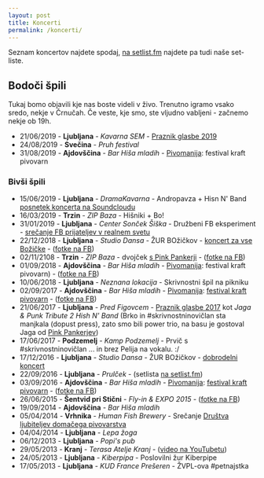 ```yaml
---
layout: post
title: Koncerti
permalink: /koncerti/
---
```


Seznam koncertov najdete spodaj, [na setlist.fm](http://www.setlist.fm/setlists/hish-n-band-5bc02fdc.html) najdete pa tudi naše set-liste.

## Bodoči špili

Tukaj bomo objavili kje nas boste videli v živo. Trenutno igramo vsako sredo, nekje v Črnučah. Če veste, kje smo, ste vljudno vabljeni - začnemo nekje ob 19h.

* 21/06/2019 - **Ljubljana** - _Kavarna SEM_ - [Praznik glasbe 2019](https://www.facebook.com/events/2680524125309937/)
* 24/08/2019 - **Svečina** - _Pruh festival_ 
* 31/08/2019 - **Ajdovščina** - _Bar Hiša mladih_ - [Pivomanija](https://www.facebook.com/Pivomanija/): festival kraft pivovarn

### Bivši špili

* 15/06/2019 - **Ljubljana** - _DramaKavarna_ - Andropavza + Hisn N' Band [posnetek koncerta na Soundcloudu](https://soundcloud.com/hishnband/sets/dramakavarna-v-zivo-live-bootleg-recording)
* 16/03/2019 - **Trzin** - _ZIP Baza_ - Hišniki + Bo!
* 31/01/2019 - **Ljubljana** - _Center Sonček Šiška_ - Družbeni FB eksperiment - [srečanje FB prijateljev v realnem svetu](https://www.facebook.com/events/2100726870016587/)
* 22/12/2018 - **Ljubljana** - _Studio Dansa_ - ŽUR BOžičkov - [koncert za vse Božičke](https://www.facebook.com/events/2163944127201152/) - ([fotke na FB](https://www.facebook.com/165216820182895/photos/?tab=album&album_id=1969661139738445))
* 02/11/2108 - **Trzin** - _ZIP Baza_ - dvojček [s Pink Pankerji](https://www.facebook.com/events/1535941966507270/) - ([fotke na FB](https://www.facebook.com/pg/hishnband/photos/?tab=album&album_id=1894977297206830))
* 01/09/2018 - **Ajdovščina** - _Bar Hiša mladih_ - [Pivomanija](https://www.facebook.com/Pivomanija/): festival kraft pivovarn) - ([fotke na FB](https://www.facebook.com/pg/hishnband/photos/?tab=album&album_id=1816331661738061))
* 10/06/2018 - **Ljubljana** - _Neznana lokacija_ - Skrivnostni špil na pikniku
* 02/09/2017 - **Ajdovščina** - _Bar Hiša mladih_ - [Pivomanija](https://www.facebook.com/Pivomanija/): [festival kraft pivovarn](https://www.facebook.com/events/170518470284756/) - ([fotke na FB](https://www.facebook.com/pg/hishnband/photos/?tab=album&album_id=1816331661738061))
* 21/06/2017 - **Ljubljana** - _Pred Figovcem_ - [Praznik glasbe 2017](https://www.facebook.com/praznikglasbe/) kot _Jaga & Punk Tribute 2 Hish N' Band_ (Brko in #skrivnostninovičlan sta manjkala (dopust press), zato smo bili power trio, na basu je gostoval Jaga od [Pink Pankerjev](http://www.pinkpanker.si/))
* 17/06/2017 - **Podzemelj** - _Kamp Podzemelj_ - Prvič s #skrivnostninovičlan ... in brez Pelija na vokalu. :/
* 17/12/2016 - **Ljubljana** - _Studio Dansa_ - ŽUR BOžičkov - [dobrodelni koncert](https://www.facebook.com/events/545887098934401/)
* 22/09/2016 - **Ljubljana** - _Prulček_ - (setlista [na setlist.fm](http://www.setlist.fm/setlist/hish-n-band/2016/prulek-bar-ljubljana-slovenia-7bfdd248.html))
* 03/09/2016 - **Ajdovščina** - _Bar Hiša mladih_ - [Pivomanija](https://www.facebook.com/Pivomanija/): [festival kraft pivovarn](https://www.facebook.com/events/1263313043701889/) - ([fotke na FB](https://www.facebook.com/media/set/?set=a.1082725308432037.1073741831.165216820182895&type=3))
* 26/06/2015 - **Šentvid pri Stični** - _Fly-in & EXPO 2015_ - ([fotke na FB](https://t.co/IoHGeedZzR))
* 19/09/2014 - **Ajdovščina** - _Bar Hiša mladih_
* 05/04/2014 - **Vrhnika** - _Human Fish Brewery_ - Srečanje [Društva ljubiteljev domačega pivovarstva](https://dldp.wordpress.com/2014/04/17/porocilo-1-utrip-domace-pivovarske-scene/)
* 04/04/2014 - **Ljubljana** - _Lepa žoga_
* 06/12/2013 - **Ljubljana** - _Popi's pub_
* 29/05/2013 - **Kranj** - _Terasa Atelje Kranj_ - ([video na YouTubetu](https://www.youtube.com/watch?v=pA2vpjAGfOQ))
* 24/05/2013 - **Ljubljana** - _Kiberpipa_ - Poslovilni žur Kiberpipe
* 17/05/2013 - **Ljubljana** - _KUD France Prešeren_ - ŽVPL-ova #petnajstka